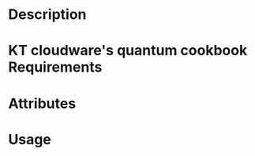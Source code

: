 Description
===========
KT cloudware's quantum cookbook 
Requirements
============

Attributes
==========

Usage
=====

